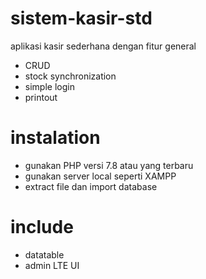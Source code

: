 # sistem-kasir-std

aplikasi kasir sederhana dengan fitur general

- CRUD
- stock synchronization
- simple login
- printout

# instalation

- gunakan PHP versi 7.8 atau yang terbaru
- gunakan server local seperti XAMPP
- extract file dan import database

# include

- datatable
- admin LTE UI
